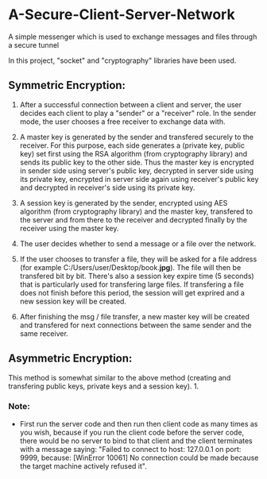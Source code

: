 # A-Secure-Client-Server-Network
A simple messenger which is used to exchange messages and files through a secure tunnel

In this project, "socket" and "cryptography" libraries have been used.

## Symmetric Encryption:
1. After a successful connection between a client and server, the user decides each client to play a "sender" or a "receiver" role. In the sender mode, the user chooses a free receiver to exchange data with.

2. A master key is generated by the sender and transfered securely to the receiver. For this purpose, each side generates a (private key, public key) set first using the RSA algorithm (from cryptography library) and sends its public key to the other side. Thus the master key is encrypted in sender side using server's public key, decrypted in server side using its private key, encrypted in server side again using receiver's public key and decrypted in receiver's side using its private key.  

3. A session key is generated by the sender, encrypted using AES algorithm (from cryptography library) and the master key, transfered to the server and from there to the receiver and decrypted finally by the receiver using the master key.

4. The user decides whether to send a message or a file over the network.

5. If the user chooses to transfer a file, they will be asked for a file address (for example C:/Users/user/Desktop/book.**jpg**). The file will then be transfered bit by bit. There's also a session key expire time (5 seconds) that is particularly used for transfering large files. If transfering a file does not finish before this period, the session will get exprired and a new session key will be created. 

6. After finishing the msg / file transfer, a new master key will be created and transfered for next connections between the same sender and the same receiver. 

## Asymmetric Encryption:
This method is somewhat similar to the above method (creating and transfering public keys, private keys and a session key). 
1. 

### Note:
- First run the server code and then run then client code as many times as you wish, because if you run the client code before the server code, there would be no server to bind to that client and the client terminates with a message saying: "Failed to connect to host: 127.0.0.1 on port: 9999, because: [WinError 10061] No connection could be made because the target machine actively refused it".
